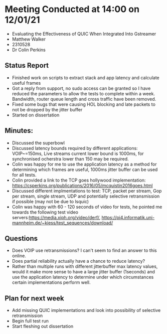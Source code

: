 # Meeting Conducted at 14:00 on 12/01/21

* Evaluating the Effectiveness of QUIC When Integrated Into Gstreamer
* Matthew Walker
* 2310528
* Dr Colin Perkins


## Status Report

* Finished work on scripts to extract stack and app latency and calculate useful frames
* Got a reply from support, no sudo access can be granted so I have reduced the parameters to allow the tests to complete within a week. Bandwidth, router queue length and cross traffic have been removed.
* Fixed some bugs that were causing HOL blocking and late packets to not be dropped by the jitter buffer
* Started on dissertation

## Minutes:

- Discussed the superbowl 
- Discussed latency bounds required by different applications: VOIP~=150ms, Live streams current lower bound is 1000ms, for synchronised ocherstra lower than 150 may be required.
- Colin was happy for me to use the application latency as a method for determining which frames are useful, 1000ms jitter buffer can be used for all tests.
- Colin provided a link to the TCP goes hollywood implementation: https://csperkins.org/publications/2016/05/mcquistin2016goes.html
- Discussed different implmentations to test: TCP, packet per stream, Gop per stream, single stream, UDP and potentially selective retransmission if possible (may not be due to lsquic)
- Colin was happy with 60 - 120 seconds of video for tests, he pointed me towards the following test video servers:https://media.xiph.org/video/derf/, https://pi4.informatik.uni-mannheim.de/~kiess/test_sequences/download/

## Questions

- Does VOIP use retransmissions? I can't seem to find an answer to this online.
- Does partial reliability actually have a chance to reduce latency?
- Rather than multiple runs with different jitterbuffer max latency values, would it make more sense to have a large jitter buffer (1seconds) and use the application latency to determine under which circumstances certain implementations perform well.


## Plan for next week

- Add missing QUIC implementations and look into possibility of selective retransmission
- Begin full test run
- Start fleshing out dissertation


